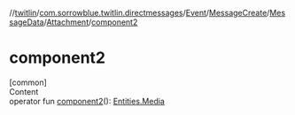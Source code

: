//[twitlin](../../../../../index.md)/[com.sorrowblue.twitlin.directmessages](../../../../index.md)/[Event](../../../index.md)/[MessageCreate](../../index.md)/[MessageData](../index.md)/[Attachment](index.md)/[component2](component2.md)



# component2  
[common]  
Content  
operator fun [component2](component2.md)(): [Entities.Media](../../../../../com.sorrowblue.twitlin.objects/-entities/-media/index.md)  



